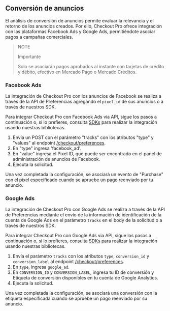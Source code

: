 ## Conversión de anuncios

El análisis de conversión de anuncios permite evaluar la relevancia y el retorno de los anuncios creados. Por ello, Checkout Pro ofrece integración con las plataformas Facebook Ads y Google Ads, permitiéndote asociar pagos a campañas comerciales.


> NOTE
>
> Importante
>
> Solo se asociarán pagos aprobados al instante con tarjetas de crédito y débito, efectivo en Mercado Pago o Mercado Créditos.


### Facebook Ads

La integración de Checkout Pro con los anuncios de Facebook se realiza a través de la API de Preferencias agregando el `pixel_id` de sus anuncios o a través de nuestros SDK.

Para integrar Checkout Pro con Facebook Ads via API, sigue los pasos a continuación o, si lo prefieres, consulta [SDKs](https://www.mercadopago[FAKER][URL][DOMAIN]/developers/es/guides/sdks) para realizar la integración usando nuestras bibliotecas.


1. Envía un POST con el parámetro "tracks" con los atributos "type" y "values" al endpoint [/checkout/preferences](https://www.mercadopago[FAKER][URL][DOMAIN]/developers/es/reference/preferences/_checkout_preferences/post).
2. En "type" ingresa 'facebook_ad'.
3. En "value" ingresa el Pixel ID, que puede ser encontrado en el panel de administración de anuncios de Facebook.
4. Ejecuta la solicitud.

Una vez completada la configuración, se asociará un evento de "Purchase" con el píxel especificado cuando se apruebe un pago reenviado por tu anuncio.


### Google Ads

La integración de Checkout Pro con Google Ads se realiza a través de la API de Preferencias mediante el envío de la información de identificación de la cuenta de Google Ads en el parámetro `tracks` en el body de la solicitud o a través de nuestros SDK.

Para integrar Checkout Pro con Google Ads via API, sigue los pasos a continuación o, si lo prefieres, consulta [SDKs](https://www.mercadopago[FAKER][URL][DOMAIN]/developers/es/guides/sdks) para realizar la integración usando nuestras bibliotecas.



1. Envía el parámetro `tracks` con los atributos `type`, `conversion_id` y `conversion_label` al endpoint [/checkout/preferences](https://www.mercadopago[FAKER][URL][DOMAIN]/developers/es/reference/preferences/_checkout_preferences/post). 
2. En `type`, ingresa `google_ad`.
3.  En `CONVERSION_ID` y  `CONVERSION_LABEL`, ingresa tu ID de conversión y Etiqueta de conversión disponibles en tu cuenta de Google Analytics.
4. Ejecuta la solicitud.

Una vez completada la configuración, se asociará una conversión con la etiqueta especificada cuando se apruebe un pago reenviado por su anuncio.
